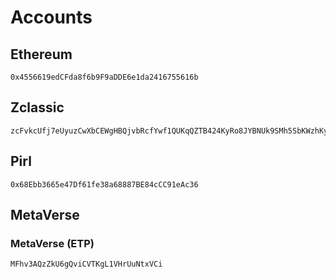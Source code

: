 # Accounts

## Ethereum

```
0x4556619edCFda8f6b9F9aDDE6e1da2416755616b
```

## Zclassic

```
zcFvkcUfj7eUyuzCwXbCEWgHBQjvbRcfYwf1QUKqQZTB424KyRo8JYBNUk9SMh5SbKWzhKyDSu9Zntm1RQdjKr6gBgYLJNx
```

## Pirl

```
0x68Ebb3665e47Df61fe38a68887BE84cCC91eAc36
```

## MetaVerse

### MetaVerse (ETP)

```
MFhv3AQzZkU6gQviCVTKgL1VHrUuNtxVCi
```
